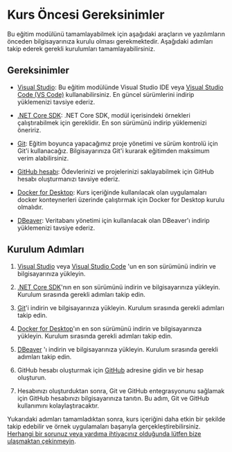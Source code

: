 # Kurs Öncesi Gereksinimler

Bu eğitim modülünü tamamlayabilmek için aşağıdaki araçların ve yazılımların önceden bilgisayarınıza kurulu olması gerekmektedir. Aşağıdaki adımları takip ederek gerekli kurulumları tamamlayabilirsiniz.

## Gereksinimler

- [Visual Studio](https://visualstudio.microsoft.com/tr/): Bu eğitim modülünde Visual Studio IDE veya [Visual Studio Code (VS Code)](https://code.visualstudio.com/) kullanabilirsiniz. En güncel sürümlerini indirip yüklemenizi tavsiye ederiz.

- [.NET Core SDK](https://dotnet.microsoft.com/download/dotnet-core): .NET Core SDK, modül içerisindeki örnekleri çalıştırabilmek için gereklidir. En son sürümünü indirip yüklemenizi öneririz.

- [Git](https://git-scm.com/): Eğitim boyunca yapacağımız proje yönetimi ve sürüm kontrolü için Git'i kullanacağız. Bilgisayarınıza Git'i kurarak eğitimden maksimum verim alabilirsiniz.

- [GitHub hesabı](https://github.com/): Ödevlerinizi ve projelerinizi saklayabilmek için GitHub hesabı oluşturmanızı tavsiye ederiz.

- [Docker for Desktop](https://www.docker.com/products/docker-desktop): Kurs içeriğinde kullanılacak olan uygulamaları docker konteynerleri üzerinde çalıştırmak için Docker for Desktop kurulu olmalıdır.

- [DBeaver](https://dbeaver.io/): Veritabanı yönetimi için kullanılacak olan DBeaver'ı indirip yüklemenizi tavsiye ederiz.

## Kurulum Adımları

1. [Visual Studio](https://visualstudio.microsoft.com/tr/downloads/) veya [Visual Studio Code](https://code.visualstudio.com/) 'un en son sürümünü indirin ve bilgisayarınıza yükleyin.

2. [.NET Core SDK](https://dotnet.microsoft.com/download/dotnet-core)'nın en son sürümünü indirin ve bilgisayarınıza yükleyin. Kurulum sırasında gerekli adımları takip edin.

3. [Git](https://git-scm.com/downloads)'i indirin ve bilgisayarınıza yükleyin. Kurulum sırasında gerekli adımları takip edin.

4. [Docker for Desktop](https://www.docker.com/products/docker-desktop)'ın en son sürümünü indirin ve bilgisayarınıza yükleyin. Kurulum sırasında gerekli adımları takip edin.

5. [DBeaver](https://dbeaver.io/download/) 'ı indirin ve bilgisayarınıza yükleyin. Kurulum sırasında gerekli adımları takip edin.

6. GitHub hesabı oluşturmak için [GitHub](https://github.com/) adresine gidin ve bir hesap oluşturun.

7. Hesabınızı oluşturduktan sonra, Git ve GitHub entegrasyonunu sağlamak için GitHub hesabınızı bilgisayarınıza tanıtın. Bu adım, Git ve GitHub kullanımını kolaylaştıracaktır.

Yukarıdaki adımları tamamladıktan sonra, kurs içeriğini daha etkin bir şekilde takip edebilir ve örnek uygulamaları başarıyla gerçekleştirebilirsiniz. [Herhangi bir sorunuz veya yardıma ihtiyacınız olduğunda lütfen bize ulaşmaktan çekinmeyin](mailto:training@runicbytes.com?subject=Son%20Teknolojiler%20ile%20Mikroservisler%20ve%20Mimari%20Altyapı%20Eğitimi%20Hakkında).
